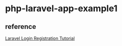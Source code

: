 ﻿# php-laravel-app-example1


## reference
[Laravel Login Registration Tutorial](https://www.soengsouy.com/2020/04/laravel-7-register-and-login-account.html?m=1)
